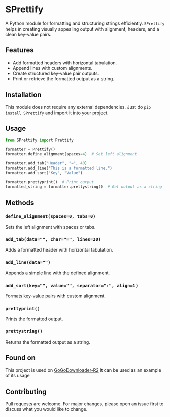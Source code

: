 # SPrettify

A Python module for formatting and structuring strings efficiently. `SPrettify` helps in creating visually appealing output with alignment, headers, and a clean key-value pairs.

## Features
- Add formatted headers with horizontal tabulation.
- Append lines with custom alignments.
- Create structured key-value pair outputs.
- Print or retrieve the formatted output as a string.

## Installation
This module does not require any external dependencies. Just do `pip install SPrettify` and import it into your project.

## Usage
```python
from SPrettify import Prettify

formatter = Prettify()
formatter.define_alignment(spaces=4)  # Set left alignment

formatter.add_tab("Header", "=", 40)
formatter.add_line("This is a formatted line.")
formatter.add_sort("Key", "Value")

formatter.prettyprint()  # Print output
formatted_string = formatter.prettystring()  # Get output as a string
```

## Methods
### `define_alignment(spaces=0, tabs=0)`
Sets the left alignment with spaces or tabs.

### `add_tab(data="", char="=", lines=30)`
Adds a formatted header with horizontal tabulation.

### `add_line(data="")`
Appends a simple line with the defined alignment.

### `add_sort(key="", value="", separator=":", align=1)`
Formats key-value pairs with custom alignment.

### `prettyprint()`
Prints the formatted output.

### `prettystring()`
Returns the formatted output as a string.

## Found on
This project is used on [GoGoDownloader-R2](https://github.com/Kinuseka/GoGo-Downloader-R2) It can be used as an example of its usage

## Contributing
Pull requests are welcome. For major changes, please open an issue first to discuss what you would like to change.

